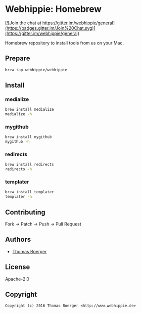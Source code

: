 # Webhippie: Homebrew

[![Join the chat at https://gitter.im/webhippie/general](https://badges.gitter.im/Join%20Chat.svg)](https://gitter.im/webhippie/general)

Homebrew repository to install tools from us on your Mac.


## Prepare

```bash
brew tap webhippie/webhippie
```


## Install

### medialize

```bash
brew install medialize
medialize -h
```

### mygithub

```bash
brew install mygithub
mygithub -h
```

### redirects

```bash
brew install redirects
redirects -h
```

### templater

```bash
brew install templater
templater -h
```


## Contributing

Fork -> Patch -> Push -> Pull Request


## Authors

* [Thomas Boerger](https://github.com/tboerger)


## License

Apache-2.0


## Copyright

```
Copyright (c) 2016 Thomas Boerger <http://www.webhippie.de>
```
